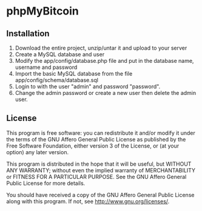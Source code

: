 phpMyBitcoin
============

Installation
------------
1. Download the entire project, unzip/untar it and upload to your server
2. Create a MySQL database and user
3. Modify the app/config/database.php file and put in the database name, username and password
4. Import the basic MySQL database from the file app/config/schema/database.sql
5. Login to with the user "admin" and password "password".
6. Change the admin password or create a new user then delete the admin user.

License
-------
This program is free software: you can redistribute it and/or modify
it under the terms of the GNU Affero General Public License as published by
the Free Software Foundation, either version 3 of the License, or
(at your option) any later version.

This program is distributed in the hope that it will be useful,
but WITHOUT ANY WARRANTY; without even the implied warranty of
MERCHANTABILITY or FITNESS FOR A PARTICULAR PURPOSE.  See the
GNU Affero General Public License for more details.

You should have received a copy of the GNU Affero General Public License
along with this program.  If not, see <http://www.gnu.org/licenses/>.
